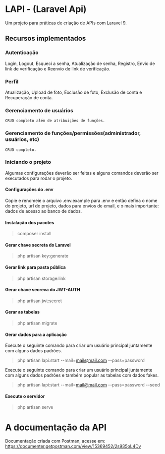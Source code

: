 # LAPI - (Laravel Api)
Um projeto para práticas de criação de APIs com Laravel 9.

## Recursos implementados
### Autenticação
Login, Logout, Esqueci a senha, Atualização de senha, Registro, Envio de link de verificação e Reenvio de link de verificação.

### Perfil
Atualização, Upload de foto, Exclusão de foto, Exclusão de conta e Recuperação de conta.

### Gerenciamento de usuários
    CRUD completo além de atribuições de funções.

### Gerenciamento de funções/permissões(administrador, usuários, etc)
    CRUD completo.

### Iniciando o projeto
Algumas configurações deverão ser feitas e alguns comandos deverão ser executados para rodar o projeto.

#### Configurações do .env
Copie e renomeie o arquivo .env.example para .env e então defina o nome do projeto, url do projeto, dados para envios de email, e o mais importante: dados de acesso ao banco de dados.

#### Instalação dos pacotes
> composer install

#### Gerar chave secreta do Laravel
> php artisan key:generate

#### Gerar link para pasta pública
> php artisan storage:link

#### Gerar chave secreva do JWT-AUTH
> php artisan jwt:secret

#### Gerar as tabelas
> php artisan migrate

#### Gerar dados para a aplicação
Execute o seguinte comando para criar um usuário principal juntamente com alguns dados padrões.
> php artisan lapi:start --mail=mail@mail.com --pass=password

Execute o seguinte comando para criar um usuário principal juntamente com alguns dados padrões e também popular as tabelas com dados fakes.
> php artisan lapi:start --mail=mail@mail.com --pass=password --seed

#### Execute o servidor
> php artisan serve

# A documentação da API
Documentação criada com Postman, acesse em: https://documenter.getpostman.com/view/15369452/2s935oL4Dv